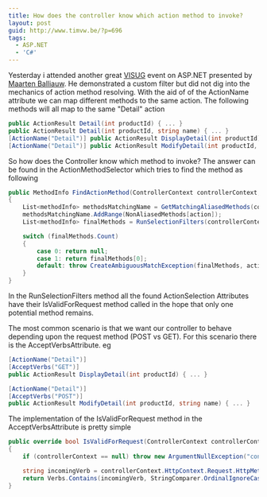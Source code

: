 ```yaml
---
title: How does the controller know which action method to invoke?
layout: post
guid: http://www.timvw.be/?p=696
tags:
  - ASP.NET
  - 'C#'
---
```

Yesterday i attended another great [VISUG](http://www.visug.be) event on ASP.NET presented by [Maarten Balliauw](http://blog.maartenballiauw.be/). He demonstrated a custom filter but did not dig into the mechanics of action method resolving. With the aid of of the ActionName attribute we can map different methods to the same action. The following methods will all map to the same "Detail" action

```csharp
public ActionResult Detail(int productId) { ... }
public ActionResult Detail(int productId, string name) { ... }
[ActionName("Detail")] public ActionResult DisplayDetail(int productId) { ... }
[ActionName("Detail")] public ActionResult ModifyDetail(int productId, string name) { ... }
```

So how does the Controller know which method to invoke? The answer can be found in the ActionMethodSelector which tries to find the method as following

```csharp
public MethodInfo FindActionMethod(ControllerContext controllerContext, string action)
{
	List<methodInfo> methodsMatchingName = GetMatchingAliasedMethods(controllerContext, action);
	methodsMatchingName.AddRange(NonAliasedMethods[action]);
	List<methodInfo> finalMethods = RunSelectionFilters(controllerContext, methodsMatchingName);

	switch (finalMethods.Count)
	{
		case 0: return null;
		case 1: return finalMethods[0];
		default: throw CreateAmbiguousMatchException(finalMethods, action);
	}
}
```

In the RunSelectionFilters method all the found ActionSelection Attributes have their IsValidForRequest method called in the hope that only one potential method remains.

The most common scenario is that we want our controller to behave depending upon the request method (POST vs GET). For this scenario there is the AcceptVerbsAttribute. eg

```csharp
[ActionName("Detail")]
[AcceptVerbs("GET")]
public ActionResult DisplayDetail(int productId) { ... }

[ActionName("Detail")]
[AcceptVerbs("POST")]
public ActionResult ModifyDetail(int productId, string name) { ... }
```

The implementation of the IsValidForRequest method in the AcceptVerbsAttribute is pretty simple

```csharp
public override bool IsValidForRequest(ControllerContext controllerContext, MethodInfo methodInfo)
{
	if (controllerContext == null) throw new ArgumentNullException("controllerContext");

	string incomingVerb = controllerContext.HttpContext.Request.HttpMethod;
	return Verbs.Contains(incomingVerb, StringComparer.OrdinalIgnoreCase);
}
```
